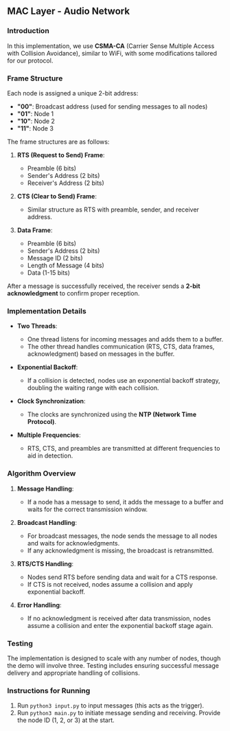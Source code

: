 ## MAC Layer - Audio Network

### Introduction
In this implementation, we use **CSMA-CA** (Carrier Sense Multiple Access with Collision Avoidance), similar to WiFi, with some modifications tailored for our protocol.
### Frame Structure
Each node is assigned a unique 2-bit address:

- **"00"**: Broadcast address (used for sending messages to all nodes)
- **"01"**: Node 1
- **"10"**: Node 2
- **"11"**: Node 3

The frame structures are as follows:

1. **RTS (Request to Send) Frame**:
   - Preamble (6 bits)
   - Sender's Address (2 bits)
   - Receiver's Address (2 bits)

2. **CTS (Clear to Send) Frame**:
   - Similar structure as RTS with preamble, sender, and receiver address.

3. **Data Frame**:
   - Preamble (6 bits)
   - Sender's Address (2 bits)
   - Message ID (2 bits)
   - Length of Message (4 bits)
   - Data (1-15 bits)

After a message is successfully received, the receiver sends a **2-bit acknowledgment** to confirm proper reception.

### Implementation Details
- **Two Threads**: 
  - One thread listens for incoming messages and adds them to a buffer.
  - The other thread handles communication (RTS, CTS, data frames, acknowledgment) based on messages in the buffer.
  
- **Exponential Backoff**: 
  - If a collision is detected, nodes use an exponential backoff strategy, doubling the waiting range with each collision.
  
- **Clock Synchronization**:
  - The clocks are synchronized using the **NTP (Network Time Protocol)**.
  
- **Multiple Frequencies**:
  - RTS, CTS, and preambles are transmitted at different frequencies to aid in detection.

### Algorithm Overview
1. **Message Handling**: 
   - If a node has a message to send, it adds the message to a buffer and waits for the correct transmission window.
   
2. **Broadcast Handling**: 
   - For broadcast messages, the node sends the message to all nodes and waits for acknowledgments. 
   - If any acknowledgment is missing, the broadcast is retransmitted.
   
3. **RTS/CTS Handling**: 
   - Nodes send RTS before sending data and wait for a CTS response.
   - If CTS is not received, nodes assume a collision and apply exponential backoff.
   
4. **Error Handling**: 
   - If no acknowledgment is received after data transmission, nodes assume a collision and enter the exponential backoff stage again.

### Testing
The implementation is designed to scale with any number of nodes, though the demo will involve three. Testing includes ensuring successful message delivery and appropriate handling of collisions.

### Instructions for Running
1. Run `python3 input.py` to input messages (this acts as the trigger).
2. Run `python3 main.py` to initiate message sending and receiving. Provide the node ID (1, 2, or 3) at the start.
